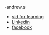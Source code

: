 -andrew.s
- [vid for learning](https://youtu.be/RGOj5yH7evk)
- [Linkedin](https://www.linkedin.com/in/andrewgobrial)
- [facebook](https://www.facebook.com/andrew.sherif.900)
